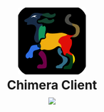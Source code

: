 <h1 align="center">
    <img src="src\main\resources\assets\chimera-client\chimera-logo.png" width="30%" height="30%">
    <br>
    Chimera Client
    <br>
    <a href="https://github.com/Chimera-Development/chimera-client">
        <img src="https://img.shields.io/github/v/release/Chimera-Development/chimera-client?logo=github&style=for-the-badge">
    </a>
</h1>

